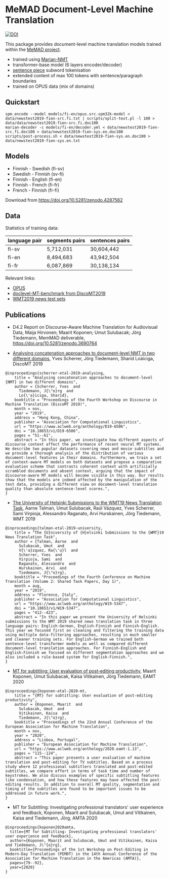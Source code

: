 
# MeMAD Document-Level Machine Translation


[![DOI](https://zenodo.org/badge/DOI/10.5281/zenodo.4287562.svg)](https://doi.org/10.5281/zenodo.4287562)


This package provides document-level machine translation models trained within the [MeMAD project](https://memad.eu/). 

* trained using [Marian-NMT](https://marian-nmt.github.io/)
* transformer-base model (6 layers encoder/decoder)
* [sentence piece](https://github.com/google/sentencepiece) subword tokenisation
* extended content of max 100 tokens with sentence/paragraph boundaries
* trained on OPUS data (mix of domains)


## Quickstart

```
spm_encode --model models/fi-en/opus.src.spm32k-model < data/newstest2019-fien-src.fi.txt | scripts/split-text.pl -l 100 > data/data/newstest2019-fien-src.fi.doc100
marian-decoder -c models/fi-en/decoder.yml < data/newstest2019-fien-src.fi.doc100 > data/newstest2019-fien-sys.en.doc100
scripts/post-process.sh < data/newstest2019-fien-sys.en.doc100 > data/newstest2019-fien-sys.en.txt
```


## Models


* Finnish - Swedish (fi-sv)
* Swedish - Finnish (sv-fi)
* Finnish - English (fi-en)
* Finnish - French  (fi-fr)
* French  - Finnish (fr-fi)

Download from https://doi.org/10.5281/zenodo.4287562





## Data


Statistics of training data:

| language pair | segments pairs | sentences pairs|
|---------------|----------------|----------------|
| fi-sv         | 5,712,031      | 30,604,442     |
| fi-en         | 8,494,683      | 43,942,504     |
| fi-fr         | 6,087,869      | 30,138,134     |


Relevant links:

* [OPUS](http://opus.nlpl.eu/)
* [doclevel-MT-benchmark from DiscoMT2019](https://zenodo.org/record/3525366)
* [WMT2019 news test sets](http://data.statmt.org/wmt19/translation-task/test.tgz)



## Publications


* D4.2 Report on Discourse-Aware Machine Translation for Audiovisual Data, Maija Hirvonen; Maarit Koponen; Umut Sulubacak; Jörg Tiedemann, MemMAD deliverable, https://doi.org/10.5281/zenodo.3690764


* [Analysing concatenation approaches to document-level NMT in two different domains](https://www.aclweb.org/anthology/D19-6506), Yves Scherrer, Jörg Tiedemann, Sharid Loáiciga, DiscoMT 2019

```
@inproceedings{scherrer-etal-2019-analysing,
    title = "Analysing concatenation approaches to document-level {NMT} in two different domains",
    author = {Scherrer, Yves  and
      Tiedemann, J{\"o}rg  and
      Lo{\'a}iciga, Sharid},
    booktitle = "Proceedings of the Fourth Workshop on Discourse in Machine Translation (DiscoMT 2019)",
    month = nov,
    year = "2019",
    address = "Hong Kong, China",
    publisher = "Association for Computational Linguistics",
    url = "https://www.aclweb.org/anthology/D19-6506",
    doi = "10.18653/v1/D19-6506",
    pages = "51--61",
    abstract = "In this paper, we investigate how different aspects of discourse context affect the performance of recent neural MT systems. We describe two popular datasets covering news and movie subtitles and we provide a thorough analysis of the distribution of various document-level features in their domains. Furthermore, we train a set of context-aware MT models on both datasets and propose a comparative evaluation scheme that contrasts coherent context with artificially scrambled documents and absent context, arguing that the impact of discourse-aware MT models will become visible in this way. Our results show that the models are indeed affected by the manipulation of the test data, providing a different view on document-level translation quality than absolute sentence-level scores.",
}
```



* [The University of Helsinki Submissions to the WMT19 News Translation Task](https://www.aclweb.org/anthology/W19-5347), Aarne Talman, Umut Sulubacak, Raúl Vázquez, Yves Scherrer, Sami Virpioja, Alessandro Raganato, Arvi Hurskainen, Jörg Tiedemann, WMT 2019

```
@inproceedings{talman-etal-2019-university,
    title = "The {U}niversity of {H}elsinki Submissions to the {WMT}19 News Translation Task",
    author = {Talman, Aarne  and
      Sulubacak, Umut  and
      V{\'a}zquez, Ra{\'u}l  and
      Scherrer, Yves  and
      Virpioja, Sami  and
      Raganato, Alessandro  and
      Hurskainen, Arvi  and
      Tiedemann, J{\"o}rg},
    booktitle = "Proceedings of the Fourth Conference on Machine Translation (Volume 2: Shared Task Papers, Day 1)",
    month = aug,
    year = "2019",
    address = "Florence, Italy",
    publisher = "Association for Computational Linguistics",
    url = "https://www.aclweb.org/anthology/W19-5347",
    doi = "10.18653/v1/W19-5347",
    pages = "412--423",
    abstract = "In this paper we present the University of Helsinki submissions to the WMT 2019 shared news translation task in three language pairs: English-German, English-Finnish and Finnish-English. This year we focused first on cleaning and filtering the training data using multiple data-filtering approaches, resulting in much smaller and cleaner training sets. For English-German we trained both sentence-level transformer models as well as compared different document-level translation approaches. For Finnish-English and English-Finnish we focused on different segmentation approaches and we also included a rule-based system for English-Finnish.",
}
```


* [MT for subtitling: User evaluation of post-editing productivity](https://www.aclweb.org/anthology/2020.eamt-1.13), Maarit Koponen, Umut Sulubacak, Kaisa Vitikainen, Jörg Tiedemann, EAMT 2020

```
@inproceedings{koponen-etal-2020-mt,
    title = "{MT} for subtitling: User evaluation of post-editing productivity",
    author = {Koponen, Maarit  and
      Sulubacak, Umut  and
      Vitikainen, Kaisa  and
      Tiedemann, J{\"o}rg},
    booktitle = "Proceedings of the 22nd Annual Conference of the European Association for Machine Translation",
    month = nov,
    year = "2020",
    address = "Lisboa, Portugal",
    publisher = "European Association for Machine Translation",
    url = "https://www.aclweb.org/anthology/2020.eamt-1.13",
    pages = "115--124",
    abstract = "This paper presents a user evaluation of machine translation and post-editing for TV subtitles. Based on a process study where 12 professional subtitlers translated and post-edited subtitles, we compare effort in terms of task time and number of keystrokes. We also discuss examples of specific subtitling features like condensation, and how these features may have affected the post-editing results. In addition to overall MT quality, segmentation and timing of the subtitles are found to be important issues to be addressed in future work.",
}
```


* MT for Subtitling: Investigating professional translators' user experience and feedback, Koponen, Maarit and Sulubacak, Umut and Vitikainen, Kaisa and Tiedemann, Jörg, AMTA 2020

```
@inproceedings{koponen2020amta,
  title={MT for Subtitling: Investigating professional translators' user experience and feedback},
  author={Koponen, Maarit and Sulubacak, Umut and Vitikainen, Kaisa and Tiedemann, J\"{o}rg},
  booktitle={Proceedings of the 1st Workshop on Post-Editing in Modern-Day Translation (PEMDT) in the 14th Annual Conference of the Association for Machine Translation in the Americas (AMTA)},
  pages={79--92},
  year={2020}
}
```
